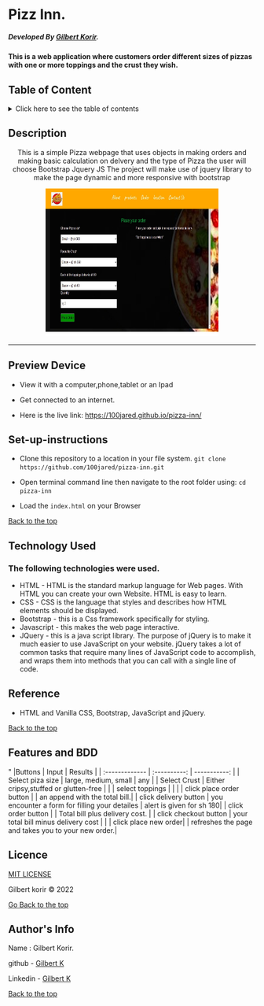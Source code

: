 # Pizz Inn.

##### Developed By [Gilbert Korir](https://100jared.github.io/my-portfolio/).
#### This is a web application where customers order different sizes of pizzas with one or more toppings and the crust they wish.

## Table of Content

<details>
  <summary> Click here to see the table of contents</summary>

+ [Description](#description)
+ [Preview Device](#Preview-Device)
+ [set up instructions](#Set-up)
+ [Technology Used](#technology-used)
+ [Reference](#reference)
+ [Features](#features)
+ [Licence](#licence)
+ [Authors Info](#author-Info)
</details>

## Description

<p align="center">This is a simple Pizza webpage that uses objects in making orders and making basic calculation on delvery and the type of Pizza the user will choose Bootstrap Jquery JS
The project will make use of jquery library to make the page dynamic and more responsive with bootstrap</p>

<p align="center"><img src="https://github.com/100jared/pizza-inn/blob/master/images/backgroung/pizrd.jpg" height="300px" width = "70%"> </p>
  
 ---

## Preview Device

* View it with a computer,phone,tablet or an Ipad

* Get connected to an internet.
  
* Here is the live link: https://100jared.github.io/pizza-inn/

## Set-up-instructions

* Clone this repository to a location in your file system. 
`git clone https://github.com/100jared/pizza-inn.git`

* Open terminal command line then navigate to the root folder using: `cd pizza-inn`

* Load the `index.html` on your Browser

[Back to the top](#pizz-inn)

## Technology Used

### The following technologies were used.
* HTML - HTML is the standard markup language for Web pages. With HTML you can create your own Website. HTML is easy to learn. 
* CSS - CSS is the language that styles and describes how HTML elements should be displayed. 
* Bootstrap - this is a Css framework specifically for styling.
* Javascript - this makes the web page interactive.
* JQuery - this is a java script library. The purpose of jQuery is to make it much easier to use JavaScript on your website. jQuery takes a lot of common tasks that require many lines of JavaScript code to accomplish, and wraps them into methods that you can call with a single line of code.

## Reference

* HTML and Vanilla CSS, Bootstrap, JavaScript and jQuery.

[Back to the top](#pizz-inn)

## Features and BDD

"
|Buttons     | Input        | Results       |
| :------------- | :----------: | -----------: |
| Select piza size  | large, medium, small |  any  |
| Select Crust   |  Either cripsy,stuffed or glutten-free  |     |
| select toppings  |       |     |
| click place order button |     | an append with the total bill.|
| click delivery button | you encounter a form for filling your detailes  | alert is given for sh 180|
| click order button |     | Total bill plus delivery cost.  |
| click checkout button | your total bill minus delivery cost     |  |
| click place new order| | refreshes the page and takes you to your new order.|

## Licence
[MIT LICENSE](https://github.com/100jared/Delani-studio/blob/master/LICENSE) <p>Gilbert korir &copy; 2022</p>



[Go Back to the top](#pizz-inn)

## Author's Info
Name : Gilbert Korir.

github - [Gilbert K](https://github.com/100jared)

Linkedin - [Gilbert K](https://www.linkedin.com/public-profile/settings)

[Back to the top](#pizz-inn)

